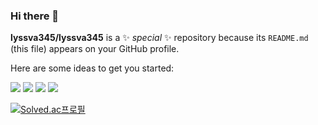 ### Hi there 👋


**lyssva345/lyssva345** is a ✨ _special_ ✨ repository because its `README.md` (this file) appears on your GitHub profile.

Here are some ideas to get you started:


  
![](https://img.shields.io/badge/C-00599C?style=for-the-badge&logo=c&logoColor=white)
![](https://img.shields.io/badge/Python-3776AB?style=for-the-badge&logo=python&logoColor=white)
![](https://img.shields.io/badge/Flutter-02569B?style=for-the-badge&logo=flutter&logoColor=white)
![](https://img.shields.io/badge/MySQL-00000F?style=for-the-badge&logo=mysql&logoColor=white)



[![Solved.ac프로필](http://mazassumnida.wtf/api/generate_badge?boj={handle})](https://solved.ac/{handle})
